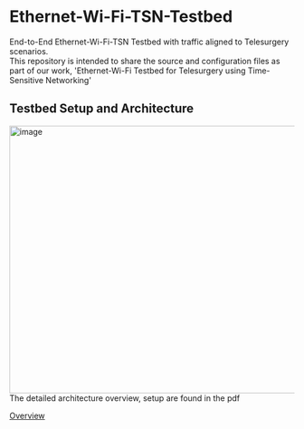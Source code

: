 # Ethernet-Wi-Fi-TSN-Testbed
End-to-End Ethernet-Wi-Fi-TSN Testbed with traffic aligned to Telesurgery scenarios.   
This repository is intended to share the source and configuration files as part of our work,
'Ethernet-Wi-Fi Testbed for Telesurgery using Time-Sensitive Networking'

## Testbed Setup and Architecture  
<img width="1237" height="473" alt="image" src="https://github.com/user-attachments/assets/6d8292ab-122e-44ef-b8c0-fce1db67c94f" />    
The detailed architecture overview, setup are found in the pdf      

[Overview](https://github.com/Abh4git/Ethernet-Wi-Fi-TSN-Testbed/blob/main/Abhilash-Presentation-Journal-Telesurgery-WiredWiFiOct6v2.pdf)

